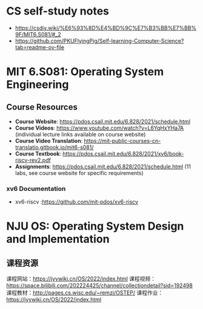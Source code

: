 

# CS self-study notes
- https://csdiy.wiki/%E6%93%8D%E4%BD%9C%E7%B3%BB%E7%BB%9F/MIT6.S081/#_2
- https://github.com/PKUFlyingPig/Self-learning-Computer-Science?tab=readme-ov-file

# MIT 6.S081: Operating System Engineering

## Course Resources

  
- **Course Website**: https://pdos.csail.mit.edu/6.828/2021/schedule.html
- **Course Videos**: https://www.youtube.com/watch?v=L6YqHxYHa7A (individual lecture links available on course website)
- **Course Video Translation**: https://mit-public-courses-cn-translatio.gitbook.io/mit6-s081/
- **Course Textbook**: https://pdos.csail.mit.edu/6.828/2021/xv6/book-riscv-rev2.pdf
- **Assignments**: https://pdos.csail.mit.edu/6.828/2021/schedule.html (11 labs, see course website for specific requirements)





### xv6 Documentation

- xv6-riscv :https://github.com/mit-pdos/xv6-riscv


# NJU OS: Operating System Design and Implementation

## 课程资源

课程网站：https://jyywiki.cn/OS/2022/index.html
课程视频：https://space.bilibili.com/202224425/channel/collectiondetail?sid=192498
课程教材：http://pages.cs.wisc.edu/~remzi/OSTEP/
课程作业：https://jyywiki.cn/OS/2022/index.html